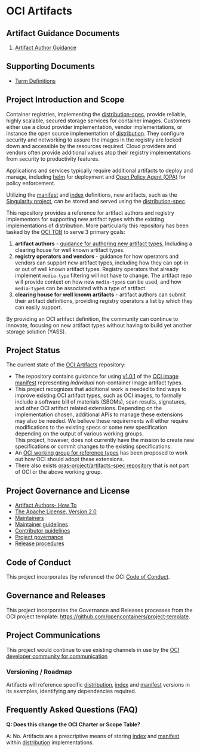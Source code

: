 # OCI Artifacts

## Artifact Guidance Documents

1. [Artifact Author Guidance](./artifact-authors.md)

## Supporting Documents

- [Term Definitions](./definitions-terms.md)

## Project Introduction and Scope

Container registries, implementing the [distribution-spec][distribution-spec], provide reliable, highly scalable, secured storage services for container images. Customers either use a cloud provider implementation, vendor implementations, or instance the open source implementation of [distribution][distribution]. They configure security and networking to assure the images in the registry are locked down and accessible by the resources required. Cloud providers and vendors often provide additional values atop their registry implementations from security to productivity features.

Applications and services typically require additional artifacts to deploy and manage, including [helm](https://helm.sh) for deployment and [Open Policy Agent (OPA)](https://github.com/open-policy-agent/opa/issues/1413) for policy enforcement.

Utilizing the [manifest][image-manifest] and [index][image-index] definitions, new artifacts, such as the [Singularity project][singularity], can be stored and served using the [distribution-spec][distribution-spec].

This repository provides a reference for artifact authors and registry implementors for supporting new artifact types with the existing implementations of distribution.
More particularly this repository has been tasked by the [OCI TOB](https://github.com/opencontainers/tob/blob/master/proposals/artifacts.md) to serve 3 primary goals:

1. **artifact authors** - [guidance for authoring new artifact types.][artifact-authors] Including a clearing house for well known artifact types.
1. **registry operators and vendors** - guidance for how operators and vendors can support new artifact types, including how they can opt-in or out of well known artifact types. Registry operators that already implement `media-type` filtering will not have to change. The artifact repo will provide context on how new `media-type`s can be used, and how `media-type`s can be associated with a type of artifact.
1. **clearing house for well known artifacts** - artifact authors can submit their artifact definitions, providing registry operators a list by which they can easily support.

By providing an OCI artifact definition, the community can continue to innovate, focusing on new artifact types without having to build yet another storage solution (YASS).

## Project Status

The current state of the [OCI Artifacts][oci-artifacts] repository:
- The repository contains guidance for using [v1.0.1][oci-image-v101] of the [OCI image manifest][image-manifest] representing *individual* non-container image artifact types.
- This project recognizes that additional work is needed to find ways to improve existing OCI artifact types, such as OCI images, to formally include a software bill of materials (SBOMs), scan results, signatures, and other OCI artifact related extensions. Depending on the implementation chosen, additional APIs to manage these extensions may also be needed. We believe these requirements will either require modifications to the existing specs or some new specification depending on the output of various working groups.  
  This project, however, does not currently have the mission to create new specifications or commit changes to the existing specifications.
- An [OCI working group for reference types][oci-reftype-wg] has been proposed to work out how OCI should adopt these extensions.
- There also exists [oras-project/artifacts-spec repository][oras-artifacts] that is not part of OCI or the above working group.

## Project Governance and License

- [Artifact Authors- How To][artifact-authors]
- [The Apache License, Version 2.0](LICENSE)
- [Maintainers](MAINTAINERS)
- [Maintainer guidelines](MAINTAINERS_GUIDE.md)
- [Contributor guidelines](CONTRIBUTING.md)
- [Project governance](GOVERNANCE.md)
- [Release procedures](RELEASES.md)

## Code of Conduct

This project incorporates (by reference) the OCI [Code of Conduct][code-of-conduct].

## Governance and Releases

This project incorporates the Governance and Releases processes from the OCI project template: https://github.com/opencontainers/project-template.

## Project Communications

This project would continue to use existing channels in use by the [OCI developer community for communication](https://github.com/opencontainers/org#communications)

### Versioning / Roadmap

Artifacts will reference specific [distribution][distribution-spec], [index][image-index] and [manifest][image-manifest] versions in its examples, identifying any dependencies required.

## Frequently Asked Questions (FAQ)

**Q: Does this change the OCI Charter or Scope Table?**

A: No.  Artifacts are a prescriptive means of storing [index][image-index] and [manifest][image-manifest] within [distribution][distribution-spec] implementations.

[artifact-authors]:     ./artifact-authors.md
[code-of-conduct]:      https://github.com/opencontainers/.github/blob/master/CODE_OF_CONDUCT.md
[distribution]:         https://github.com/distribution/distribution
[distribution-spec]:    https://github.com/opencontainers/distribution-spec/
[image-index]:          https://github.com/opencontainers/image-spec/blob/main/image-index.md
[image-manifest]:       https://github.com/opencontainers/image-spec/blob/main/manifest.md
[oci-artifacts]:        https://github.com/opencontainers/artifacts
[oci-image-v101]:       https://github.com/opencontainers/image-spec/releases/tag/v1.0.1
[oci-reftype-wg]:       https://github.com/opencontainers/tob/issues/96
[oras-artifacts]:       https://github.com/oras-project/artifacts-spec/
[singularity]:          https://github.com/sylabs/singularity
